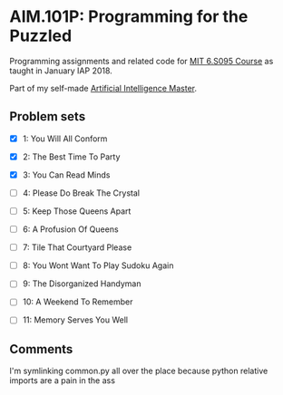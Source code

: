 # AIM.101P: Programming for the Puzzled

Programming assignments and related code for [MIT 6.S095 Course](https://ocw.mit.edu/courses/electrical-engineering-and-computer-science/6-s095-programming-for-the-puzzled-january-iap-2018/index.htm) as taught in January IAP 2018.

Part of my self-made [Artificial Intelligence Master](https://github.com/Susensio/artificial-intelligence-master).


## Problem sets

- [X] 1: You Will All Conform
- [X] 2: The Best Time To Party
- [X] 3: You Can Read Minds
- [ ] 4: Please Do Break The Crystal
- [ ] 5: Keep Those Queens Apart
- [ ] 6: A Profusion Of Queens
- [ ] 7: Tile That Courtyard Please
- [ ] 8: You Wont Want To Play Sudoku Again
- [ ] 9: The Disorganized Handyman
- [ ] 10: A Weekend To Remember
- [ ] 11: Memory Serves You Well


## Comments

I'm symlinking common.py all over the place because python relative imports are a pain in the ass
